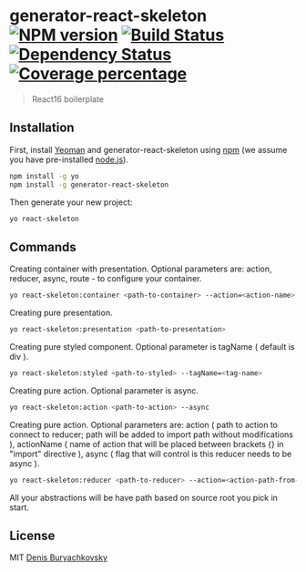 # generator-react-skeleton [![NPM version][npm-image]][npm-url] [![Build Status][travis-image]][travis-url] [![Dependency Status][daviddm-image]][daviddm-url] [![Coverage percentage][coveralls-image]][coveralls-url]
> React16 boilerplate

## Installation

First, install [Yeoman](http://yeoman.io) and generator-react-skeleton using [npm](https://www.npmjs.com/) (we assume you have pre-installed [node.js](https://nodejs.org/)).

```bash
npm install -g yo
npm install -g generator-react-skeleton
```

Then generate your new project:

```bash
yo react-skeleton
```

## Commands

Creating container with presentation. Optional parameters are: action, reducer, async, route - to configure your container.
```bash
yo react-skeleton:container <path-to-container> --action=<action-name> --reducer=<reducer-name> --route=/<route>--async
```

Creating pure presentation.
```bash
yo react-skeleton:presentation <path-to-presentation>
```

Creating pure styled component. Optional parameter is tagName ( default is div ).
```bash
yo react-skeleton:styled <path-to-styled> --tagName=<tag-name>
```

Creating pure action. Optional parameter is async.
```bash
yo react-skeleton:action <path-to-action> --async
```

Creating pure action. Optional parameters are: action ( path to action to connect to reducer; path will be added to import path without modifications ),
actionName ( name of action that will be placed between brackets {} in "import" directive ), async ( flag that will control is this reducer needs to be async ).
```bash
yo react-skeleton:reducer <path-to-reducer> --action=<action-path-from-reducer-folder> --actionName=<action-name> --async
```

All your abstractions will be have path based on source root you pick in start.

## License

MIT [Denis Buryachkovsky](https://github.com/fiWhy)


[npm-image]: https://badge.fury.io/js/generator-react-skeleton.svg
[npm-url]: https://npmjs.org/package/generator-react-skeleton
[travis-image]: https://travis-ci.org//generator-react-skeleton.svg?branch=master
[travis-url]: https://travis-ci.org//generator-react-skeleton
[daviddm-image]: https://david-dm.org//generator-react-skeleton.svg?theme=shields.io
[daviddm-url]: https://david-dm.org//generator-react-skeleton
[coveralls-image]: https://coveralls.io/repos//generator-react-skeleton/badge.svg
[coveralls-url]: https://coveralls.io/r//generator-react-skeleton
